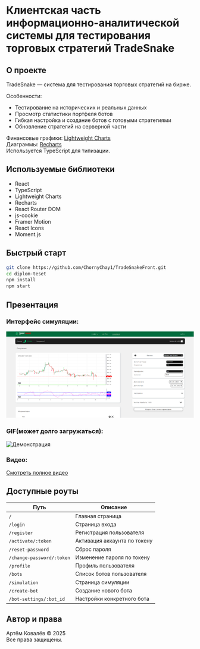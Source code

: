 # Клиентская часть информационно-аналитической системы для тестирования торговых стратегий TradeSnake

## О проекте

TradeSnake — система для тестирования торговых стратегий на бирже.

Особенности:
- Тестирование на исторических и реальных данных
- Просмотр статистики портфеля ботов
- Гибкая настройка и создание ботов с готовыми стратегиями
- Обновление стратегий на серверной части

Финансовые графики: [Lightweight Charts](https://github.com/tradingview/lightweight-charts)  
Диаграммы: [Recharts](https://recharts.org/en-US/)  
Используется TypeScript для типизации.

## Используемые библиотеки

- React  
- TypeScript  
- Lightweight Charts  
- Recharts  
- React Router DOM  
- js-cookie  
- Framer Motion  
- React Icons  
- Moment.js  

## Быстрый старт

```bash
git clone https://github.com/ChornyChay1/TradeSnakeFront.git
cd diplom-teset
npm install
npm start
```
##  Презентация
### Интерфейс симуляции:
![Интерфейс](./presentation/pres_sim.png)

### GIF(может долго загружаться):
![Демонстрация](./presentation/pres.gif)

### Видео:
[Смотреть полное видео](https://disk.yandex.ru/i/vhMv9HwtXMg0Bg)

## Доступные роуты

| Путь                    | Описание                    |
|-------------------------|-----------------------------|
| `/`                     | Главная страница            |
| `/login`                | Страница входа              |
| `/register`             | Регистрация пользователя    |
| `/activate/:token`      | Активация аккаунта по токену|
| `/reset-password`       | Сброс пароля                |
| `/change-password/:token` | Изменение пароля по токену |
| `/profile`              | Профиль пользователя        |
| `/bots`                 | Список ботов пользователя   |
| `/simulation`           | Страница симуляции          |
| `/create-bot`           | Создание нового бота        |
| `/bot-settings/:bot_id` | Настройки конкретного бота  |

## Автор и права

Артём Ковалёв © 2025  
Все права защищены.

